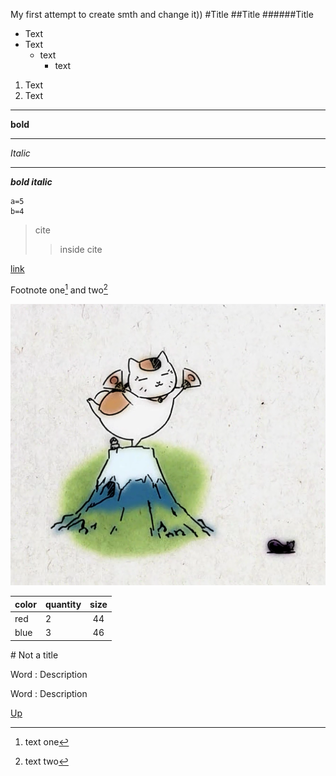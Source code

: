 My first attempt to create smth and change it))
<a id="anchor"></a>
#Title
##Title
######Title
* Text
* Text
    * text
        * text

1. Text
2. Text
---
__bold__
___
_Italic_

***
___bold italic___    
```
a=5
b=4 
```
> cite
>> inside cite

[link](https://github.com/volhapro/git/blob/master/readme.md)

Footnote one[^1] and two[^2]
[^1]: text one
[^2]: text two

![picture](nyako.png)

color| quantity | size 
:----|:---------|:-----:
red| 2 | 44
blue| 3 | 46

\# Not a title

Word
: Description 

Word
: Description

[Up](#anchor)




